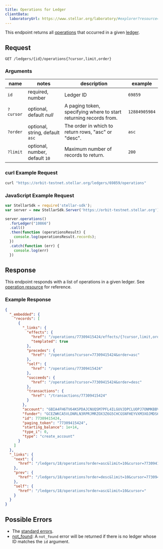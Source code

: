 ```yaml
---
title: Operations for Ledger
clientData:
  laboratoryUrl: https://www.stellar.org/laboratory/#explorer?resource=operations&endpoint=for_ledger
---
```


This endpoint returns all [operations](../resources/operation.md) that occurred in a given [ledger](../resources/ledger.md).

## Request

```
GET /ledgers/{id}/operations{?cursor,limit,order}
```

### Arguments

| name     | notes                          | description                                                      | example      |
| ------   | -------                        | -----------                                                      | -------      |
| `id`     | required, number               | Ledger ID                                                        | `69859`      |
| `?cursor`| optional, default _null_       | A paging token, specifying where to start returning records from.| `12884905984`|
| `?order` | optional, string, default `asc`| The order in which to return rows, "asc" or "desc".              | `asc`        |
| `?limit` | optional, number, default `10` | Maximum number of records to return.                             | `200`        |

### curl Example Request

```sh
curl "https://orbit-testnet.stellar.org/ledgers/69859/operations"
```

### JavaScript Example Request

```js
var StellarSdk = require('stellar-sdk');
var server = new StellarSdk.Server('https://orbit-testnet.stellar.org');

server.operations()
  .forLedger("10866")
  .call()
  .then(function (operationsResult) {
    console.log(operationsResult.records);
  })
  .catch(function (err) {
    console.log(err)
  })
```

## Response

This endpoint responds with a list of operations in a given ledger.  See [operation resource](../resources/operation.md) for reference.

### Example Response

```json
{
  "_embedded": {
    "records": [
      {
        "_links": {
          "effects": {
            "href": "/operations/77309415424/effects/{?cursor,limit,order}",
            "templated": true
          },
          "precedes": {
            "href": "/operations?cursor=77309415424&order=asc"
          },
          "self": {
            "href": "/operations/77309415424"
          },
          "succeeds": {
            "href": "/operations?cursor=77309415424&order=desc"
          },
          "transactions": {
            "href": "/transactions/77309415424"
          }
        },
        "account": "GBIA4FH6TV64KSPDAJCNUQSM7PFL4ILGUVJDPCLUOPJ7ONMKBBVUQHRO",
        "funder": "GCEZWKCA5VLDNRLN3RPRJMRZOX3Z6G5CHCGSNFHEYVXM3XOJMDS674JZ",
        "id": 77309415424,
        "paging_token": "77309415424",
        "starting_balance": 1e+14,
        "type_i": 0,
        "type": "create_account"
      }
    ]
  },
  "_links": {
    "next": {
      "href": "/ledgers/18/operations?order=asc&limit=10&cursor=77309415424"
    },
    "prev": {
      "href": "/ledgers/18/operations?order=desc&limit=10&cursor=77309415424"
    },
    "self": {
      "href": "/ledgers/18/operations?order=asc&limit=10&cursor="
    }
  }
}
```

## Possible Errors

- The [standard errors](../errors.md#Standard-Errors).
- [not_found](../errors/not-found.md): A `not_found` error will be returned if there is no ledger whose ID matches the `id` argument.
